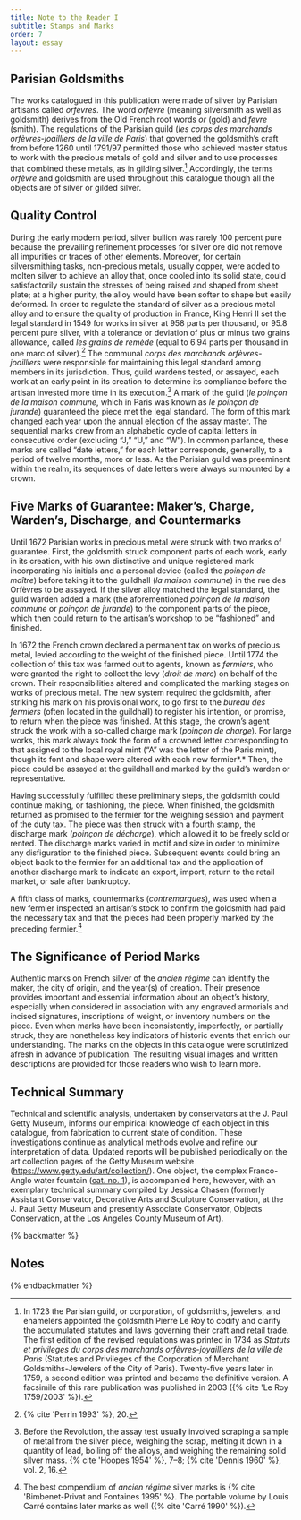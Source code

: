 ```yaml
---
title: Note to the Reader I
subtitle: Stamps and Marks
order: 7
layout: essay
---
```


## Parisian Goldsmiths

The works catalogued in this publication were made of silver by Parisian artisans called *orfèvres*. The word *orfèvre* (meaning silversmith as well as goldsmith) derives from the Old French root words *or* (gold) and *fevre* (smith). The regulations of the Parisian guild (*les corps des marchands orfèvres-joailliers de la ville de Paris*) that governed the goldsmith’s craft from before 1260 until 1791/97 permitted those who achieved master status to work with the precious metals of gold and silver and to use processes that combined these metals, as in gilding silver.[^1] Accordingly, the terms *orfèvre* and goldsmith are used throughout this catalogue though all the objects are of silver or gilded silver.

## Quality Control

During the early modern period, silver bullion was rarely 100 percent pure because the prevailing refinement processes for silver ore did not remove all impurities or traces of other elements. Moreover, for certain silversmithing tasks, non-precious metals, usually copper, were added to molten silver to achieve an alloy that, once cooled into its solid state, could satisfactorily sustain the stresses of being raised and shaped from sheet plate; at a higher purity, the alloy would have been softer to shape but easily deformed. In order to regulate the standard of silver as a precious metal alloy and to ensure the quality of production in France, King Henri II set the legal standard in 1549 for works in silver at 958 parts per thousand, or 95.8 percent pure silver, with a tolerance or deviation of plus or minus two grains allowance, called *les grains de remède* (equal to 6.94 parts per thousand in one marc of silver).[^2] The communal *corps des marchands orfèvres-joailliers* were responsible for maintaining this legal standard among members in its jurisdiction. Thus, guild wardens tested, or assayed, each work at an early point in its creation to determine its compliance before the artisan invested more time in its execution.[^3] A mark of the guild (*le poinçon de la maison commune*, which in Paris was known as *le poinçon de jurande*) guaranteed the piece met the legal standard. The form of this mark changed each year upon the annual election of the assay master. The sequential marks drew from an alphabetic cycle of capital letters in consecutive order (excluding “J,” “U,” and “W”). In common parlance, these marks are called “date letters,” for each letter corresponds, generally, to a period of twelve months, more or less. As the Parisian guild was preeminent within the realm, its sequences of date letters were always surmounted by a crown.

## Five Marks of Guarantee: Maker’s, Charge, Warden’s, Discharge, and Countermarks

Until 1672 Parisian works in precious metal were struck with two marks of guarantee. First, the goldsmith struck component parts of each work, early in its creation, with his own distinctive and unique registered mark incorporating his initials and a personal device (called the *poinçon de maître*) before taking it to the guildhall (*la maison commune*) in the rue des Orfèvres to be assayed. If the silver alloy matched the legal standard, the guild warden added a mark (the aforementioned *poinçon de la maison commune* or *poinçon de jurande*) to the component parts of the piece, which then could return to the artisan’s workshop to be “fashioned” and finished.

In 1672 the French crown declared a permanent tax on works of precious metal, levied according to the weight of the finished piece. Until 1774 the collection of this tax was farmed out to agents, known as *fermiers*, who were granted the right to collect the levy (*droit de marc*) on behalf of the crown. Their responsibilities altered and complicated the marking stages on works of precious metal. The new system required the goldsmith, after striking his mark on his provisional work, to go first to the *bureau des fermiers* (often located in the guildhall) to register his intention, or promise, to return when the piece was finished. At this stage, the crown’s agent struck the work with a so-called charge mark (*poinçon de charge*). For large works, this mark always took the form of a crowned letter corresponding to that assigned to the local royal mint (“A” was the letter of the Paris mint), though its font and shape were altered with each new fermier*.* Then, the piece could be assayed at the guildhall and marked by the guild’s warden or representative.

Having successfully fulfilled these preliminary steps, the goldsmith could continue making, or fashioning, the piece. When finished, the goldsmith returned as promised to the fermier for the weighing session and payment of the duty tax. The piece was then struck with a fourth stamp, the discharge mark (*poinçon de décharge*), which allowed it to be freely sold or rented. The discharge marks varied in motif and size in order to minimize any disfiguration to the finished piece. Subsequent events could bring an object back to the fermier for an additional tax and the application of another discharge mark to indicate an export, import, return to the retail market, or sale after bankruptcy.

A fifth class of marks, countermarks (*contremarques*), was used when a new fermier inspected an artisan’s stock to confirm the goldsmith had paid the necessary tax and that the pieces had been properly marked by the preceding fermier.[^4]

## The Significance of Period Marks

Authentic marks on French silver of the *ancien régime* can identify the maker, the city of origin, and the year(s) of creation. Their presence provides important and essential information about an object’s history, especially when considered in association with any engraved armorials and incised signatures, inscriptions of weight, or inventory numbers on the piece. Even when marks have been inconsistently, imperfectly, or partially struck, they are nonetheless key indicators of historic events that enrich our understanding. The marks on the objects in this catalogue were scrutinized afresh in advance of publication. The resulting visual images and written descriptions are provided for those readers who wish to learn more.

## Technical Summary

Technical and scientific analysis, undertaken by conservators at the J. Paul Getty Museum, informs our empirical knowledge of each object in this catalogue, from fabrication to current state of condition. These investigations continue as analytical methods evolve and refine our interpretation of data. Updated reports will be published periodically on the art collection pages of the Getty Museum website (https://www.getty.edu/art/collection/). One object, the complex Franco-Anglo water fountain ([cat. no. 1](/catalogue/1/)), is accompanied here, however, with an exemplary technical summary compiled by Jessica Chasen (formerly Assistant Conservator, Decorative Arts and Sculpture Conservation, at the J. Paul Getty Museum and presently Associate Conservator, Objects Conservation, at the Los Angeles County Museum of Art).

{% backmatter %}

## Notes

{% endbackmatter %}

[^1]: In 1723 the Parisian guild, or corporation, of goldsmiths, jewelers, and enamelers appointed the goldsmith Pierre Le Roy to codify and clarify the accumulated statutes and laws governing their craft and retail trade. The first edition of the revised regulations was printed in 1734 as *Statuts et privileges du corps des marchands orfèvres-joyailliers de la ville de Paris* (Statutes and Privileges of the Corporation of Merchant Goldsmiths-Jewelers of the City of Paris). Twenty-five years later in 1759, a second edition was printed and became the definitive version. A facsimile of this rare publication was published in 2003 ({% cite 'Le Roy 1759/2003' %}).

[^2]: {% cite 'Perrin 1993' %}, 20.

[^3]: Before the Revolution, the assay test usually involved scraping a sample of metal from the silver piece, weighing the scrap, melting it down in a quantity of lead, boiling off the alloys, and weighing the remaining solid silver mass. {% cite 'Hoopes 1954' %}, 7–8; {% cite 'Dennis 1960' %}, vol. 2, 16.

[^4]: The best compendium of *ancien régime* silver marks is {% cite 'Bimbenet-Privat and Fontaines 1995' %}. The portable volume by Louis Carré contains later marks as well ({% cite 'Carré 1990' %}).
